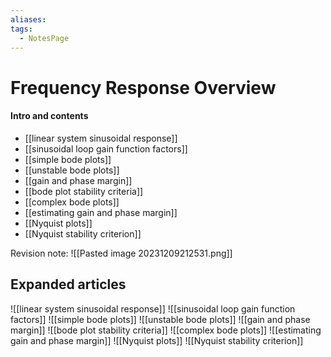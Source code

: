 ```yaml
---
aliases: 
tags:
  - NotesPage
---
```


# Frequency Response Overview

#### Intro and contents
- [[linear system sinusoidal response]]
- [[sinusoidal loop gain function factors]]
- [[simple bode plots]]
- [[unstable bode plots]]
- [[gain and phase margin]]
- [[bode plot stability criteria]]
- [[complex bode plots]]
- [[estimating gain and phase margin]]
- [[Nyquist plots]]
- [[Nyquist stability criterion]]

Revision note:
![[Pasted image 20231209212531.png]]

## Expanded articles

![[linear system sinusoidal response]]
![[sinusoidal loop gain function factors]]
![[simple bode plots]]
![[unstable bode plots]]
![[gain and phase margin]]
![[bode plot stability criteria]]
![[complex bode plots]]
![[estimating gain and phase margin]]
![[Nyquist plots]]
![[Nyquist stability criterion]]